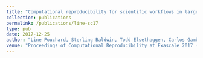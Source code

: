 ```yaml
---
title: "Computational reproducibility for scientific workflows in large-scale environments"
collection: publications
permalink: /publications/line-sc17
type: pub
date: 2017-12-25
author: "Line Pouchard, Sterling Baldwin, Todd Elsethaggen, Carlos Gamboa, Shantenu Jha, Bibi Raju, Eric Stephan, Li Tang and Kerstin Kleese Van Dam"
venue: "Proceedings of Computational Reproducibility at Exascale 2017 (in press)Special Issue of IJHPCA, Workshop at ACM/IEEE SC'17 (CRE2017)"
---
```

